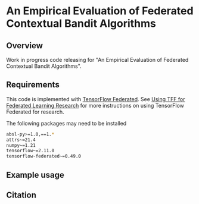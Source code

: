 # An Empirical Evaluation of Federated Contextual Bandit Algorithms

## Overview

Work in progress code releasing for "An Empirical Evaluation of Federated
Contextual Bandit Algorithms".

## Requirements

This code is implemented with
[TensorFlow Federated](https://www.tensorflow.org/federated). See
[Using TFF for Federated Learning Research](https://www.tensorflow.org/federated/tff_for_research)
for more instructions on using TensorFlow Federated for research.

The following packages may need to be installed

<!-- mdformat off (multiple lines of small code piece) -->

```bash
absl-py>=1.0,==1.*
attrs~=21.4
numpy~=1.21
tensorflow~=2.11.0
tensorflow-federated~=0.49.0
```

<!-- mdformat on -->

## Example usage

## Citation
